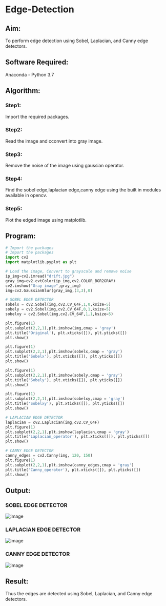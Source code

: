 # Edge-Detection
## Aim:
To perform edge detection using Sobel, Laplacian, and Canny edge detectors.

## Software Required:
Anaconda - Python 3.7

## Algorithm:
### Step1:
Import the required packages.

### Step2:
Read the image and cconvert into gray image.

### Step3:
Remove the noise of the image using gaussian operator.

### Step4:
Find the sobel edge,laplacian edge,canny edge using the built in modules available in opencv.

### Step5:
Plot the edged image using matplotlib.

 
## Program:

``` Python
# Import the packages
# Import the packages
import cv2
import matplotlib.pyplot as plt

# Load the image, Convert to grayscale and remove noise
ip_img=cv2.imread("drift.jpg")
gray_img=cv2.cvtColor(ip_img,cv2.COLOR_BGR2GRAY)
cv2.imshow("Gray image",gray_img)
img=cv2.GaussianBlur(gray_img,(3,3),0)

# SOBEL EDGE DETECTOR
sobelx = cv2.Sobel(img,cv2.CV_64F,1,0,ksize=5)
sobely = cv2.Sobel(img,cv2.CV_64F,0,1,ksize=5)
sobelxy = cv2.Sobel(img,cv2.CV_64F,1,1,ksize=5)

plt.figure(1)
plt.subplot(2,2,1),plt.imshow(img,cmap = 'gray')
plt.title('Original'), plt.xticks([]), plt.yticks([])
plt.show()

plt.figure(1)
plt.subplot(2,2,1),plt.imshow(sobelx,cmap = 'gray')
plt.title('Sobelx'), plt.xticks([]), plt.yticks([])
plt.show()

plt.figure(1)
plt.subplot(2,2,1),plt.imshow(sobely,cmap = 'gray')
plt.title('Sobely'), plt.xticks([]), plt.yticks([])
plt.show()

plt.figure(1)
plt.subplot(2,2,1),plt.imshow(sobelxy,cmap = 'gray')
plt.title('Sobelxy'), plt.xticks([]), plt.yticks([])
plt.show()

# LAPLACIAN EDGE DETECTOR
laplacian = cv2.Laplacian(img,cv2.CV_64F)
plt.figure(1)
plt.subplot(2,2,1),plt.imshow(laplacian,cmap = 'gray')
plt.title('Laplacian_operator'), plt.xticks([]), plt.yticks([])
plt.show()

# CANNY EDGE DETECTOR
canny_edges = cv2.Canny(img, 120, 150)
plt.figure(1)
plt.subplot(2,2,1),plt.imshow(canny_edges,cmap = 'gray')
plt.title('Canny_operator'), plt.xticks([]), plt.yticks([])
plt.show()


```
## Output:
### SOBEL EDGE DETECTOR
![image](https://user-images.githubusercontent.com/75235427/168743079-15fb2a18-a566-4bbb-b8b2-7b129c3749ad.png)




### LAPLACIAN EDGE DETECTOR
![image](https://user-images.githubusercontent.com/75235427/168742843-5336e2c5-2e03-472f-b3e4-574d336646cc.png)



### CANNY EDGE DETECTOR
![image](https://user-images.githubusercontent.com/75235427/168742881-25ab7f38-dd01-488d-bd35-82dda5ce8b0a.png)

## Result:
Thus the edges are detected using Sobel, Laplacian, and Canny edge detectors.
